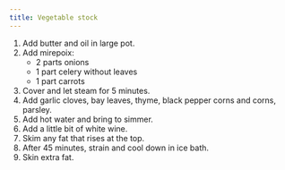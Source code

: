 ```yaml
---
title: Vegetable stock
---
```


1. Add butter and oil in large pot.
1. Add mirepoix:
   - 2 parts onions
   - 1 part celery without leaves
   - 1 part carrots
1. Cover and let steam for 5 minutes.
1. Add garlic cloves, bay leaves, thyme, black pepper corns and corns, parsley.
1. Add hot water and bring to simmer.
1. Add a little bit of white wine.
1. Skim any fat that rises at the top.
1. After 45 minutes, strain and cool down in ice bath.
1. Skin extra fat.
